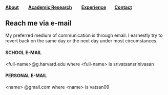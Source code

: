 #### [About](README.md) &nbsp;&nbsp;&nbsp;     [Academic Research](RESEARCH.md) &nbsp;&nbsp;&nbsp;     [Experience](EXPERIENCE.md)&nbsp;&nbsp;&nbsp;      [Contact](CONTACT.md)

## Reach me via e-mail
My preferred medium of communication is through email. I earnestly try to revert back on the same day or the next day under most circumstances. 

#### SCHOOL E-MAIL
\<full-name\>@g.harvard.edu where \<full-name\> is srivatsansrinivasan

#### PERSONAL E-MAIL
\<name\> @gmail.com where \<name\> is vatsan09
